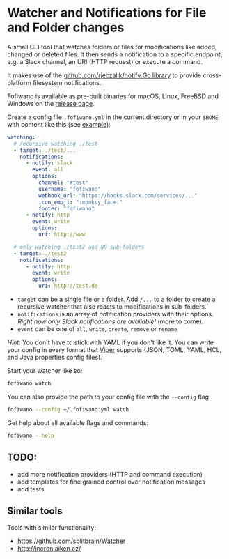 # Watcher and Notifications for File and Folder changes

A small CLI tool that watches folders or files for modifications like added, changed or deleted files. It then sends a notification to a specific endpoint, e.g. a Slack channel, an URI (HTTP request) or execute a command. 

It makes use of the [github.com/rjeczalik/notify Go library](https://github.com/rjeczalik/notify) to provide cross-platform filesystem notifications.

Fofiwano is available as pre-built binaries for macOS, Linux, FreeBSD and Windows on the [release page](https://github.com/pteich/fofiwano/releases).

Create a config file `.fofiwano.yml` in the current directory or in your `$HOME` with content like this (see [example](.fofiwano.example.yml)):
```yaml
watching:
  # recursive watching ./test
  - target: ./test/...
    notifications:
      - notify: slack
        event: all
        options:
          channel: "#test"
          username: "fofiwano"
          webhook_url: "https://hooks.slack.com/services/..."
          icon_emoji: ":monkey_face:"
          footer: "fofiwano"
      - notify: http
        event: write
        options:
          uri: http://www

  # only watching ./test2 and NO sub-folders
  - target: ./test2
    notifications:
      - notify: http
        event: write
        options:
          uri: http://test.de

```

- `target` can be a single file or a folder. Add `/...` to a folder to create a recursive watcher that also reacts to modifications in sub-folders.`
- `notifications` is an array of notification providers with their options. *Right now only Slack notifications are available!* (more to come).
- `event` can be one of `all`, `write`, `create`, `remove` or `rename`

*Hint:* You don't have to stick with YAML if you don't like it. You can write your config in every format that [Viper](https://github.com/spf13/viper) supports (JSON, TOML, YAML, HCL, and Java properties config files).

Start your watcher like so:
```bash
fofiwano watch
```

You can also provide the path to your config file with the `--config` flag:
```bash
fofiwano --config ~/.fofiwano.yml watch
```

Get help about all available flags and commands:
```bash
fofiwano --help
```

## TODO:

- add more notification providers (HTTP and command execution)
- add templates for fine grained control over notification messages
- add tests

## Similar tools

Tools with similar functionality:
- https://github.com/splitbrain/Watcher
- http://incron.aiken.cz/
